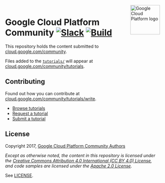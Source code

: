 <img src="https://avatars2.githubusercontent.com/u/2810941?v=3&s=96" alt="Google Cloud Platform logo" title="Google Cloud Platform" align="right" height="96" width="96"/>

# Google Cloud Platform Community [![Slack][slack_badge]][slack_link] [![Build][build_badge]][build_link]

This repository holds the content submitted to
[cloud.google.com/community][community].

Files added to the [`tutorials/`][folder] will appear at
[cloud.google.com/community/tutorials][tutorials].

## Contributing

Found out how you can contribute at
[cloud.google.com/community/tutorials/write][contribute].

* [Browse tutorials][tutorials]
* [Request a tutorial][request]
* [Submit a tutorial][write]

## License

Copyright 2017, [Google Cloud Platform Community Authors][authors]

_Except as otherwise noted, the content in this repository is licensed under the
[Creative Commons Attribution 4.0 International (CC BY 4.0) License][cca], and
code samples are licensed under the [Apache 2.0 License][apache]._

See [LICENSE](LICENSE.md).

[slack_badge]: https://img.shields.io/badge/slack-gcp-E01563.svg?style=flat
[slack_link]: https://gcp-slack.appspot.com/
[build_badge]: https://img.shields.io/circleci/project/github/GoogleCloudPlatform/community/master.svg?style=flat
[build_link]: https://circleci.com/gh/GoogleCloudPlatform/community
[folder]: https://github.com/GoogleCloudPlatform/community/tree/master/tutorials
[community]: https://cloud.google.com/community/
[tutorials]: https://cloud.google.com/community/tutorials/
[contribute]: https://cloud.google.com/community/tutorials/write
[request]: https://github.com/GoogleCloudPlatform/community/issues/new?title=Tutorial%20Request:%20<title>&body=Description%0A%0ATechnical%20Level%0Abeginner%20%7C%20intermediate%20%7C%20advanced%0A%0ALength%0Ashort%20(<%20250%20words)%20%7C%20medium%20(250-500%20words)%20%7C%20long%20(1000%20words+)%0A
[write]: https://cloud.google.com/community/tutorials/write
[cca]: https://creativecommons.org/licenses/by/4.0/
[apache]: http://www.apache.org/licenses/LICENSE-2.0
[authors]: https://github.com/GoogleCloudPlatform/community/blob/master/AUTHORS
